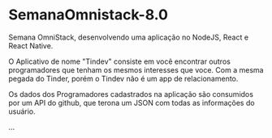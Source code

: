 # SemanaOmnistack-8.0

Semana OmniStack, desenvolvendo uma aplicação no NodeJS, React e React Native.

O Aplicativo de nome "Tindev" consiste em você encontrar outros programadores que tenham os mesmos interesses que voce.
Com a mesma pegada do Tinder, porém o Tindev não é um app de relacionamento.

Os dados dos Programadores cadastrados na aplicação são consumidos por um API do github, que terona um JSON com todas as informações do usuário.

...
